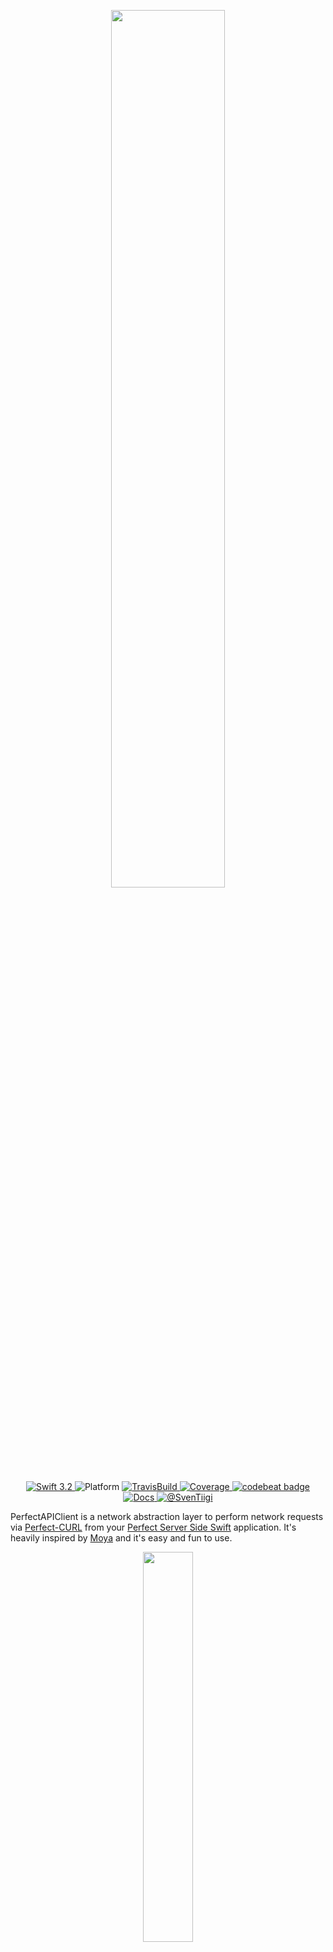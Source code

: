<p align="center"><img src="https://raw.githubusercontent.com/SvenTiigi/PerfectAPIClient/gh-pages/img/logo.png" width="60%"></p>

<p align="center">
	<a href="https://developer.apple.com/swift/" target="_blank">
		<img src="https://img.shields.io/badge/Swift-4.0-orange.svg" alt="Swift 3.2">
	</a>
	<img src="https://img.shields.io/badge/platform-macOS%20%7C%20Linux-yellow.svg" alt="Platform">
	<a href="https://travis-ci.org/SvenTiigi/PerfectAPIClient" target="_blank">
		<img src="https://travis-ci.org/SvenTiigi/PerfectAPIClient.svg?branch=master" alt="TravisBuild">
	</a>
	<a href="https://codecov.io/gh/SvenTiigi/PerfectAPIClient" target="_blank">
		<img src="https://img.shields.io/codecov/c/github/SvenTiigi/PerfectAPIClient.svg" alt="Coverage">
	</a>
	<a href="https://codebeat.co/projects/github-com-sventiigi-perfectapiclient-master">
		<img alt="codebeat badge" src="https://codebeat.co/badges/85818a0c-1056-4f28-8348-f61ead493c81" />
	</a>
	<a href="https://sventiigi.github.io/PerfectAPIClient" target="_blank">
		<img src="https://github.com/SvenTiigi/PerfectAPIClient/blob/gh-pages/badge.svg" alt="Docs">
	</a>
	<a href="https://twitter.com/SvenTiigi" target="_blank">
		<img src="https://img.shields.io/badge/Twitter-@SvenTiigi-blue.svg" alt="@SvenTiigi">
	</a>
</p>

PerfectAPIClient is a network abstraction layer to perform network requests via [Perfect-CURL](https://github.com/PerfectlySoft/Perfect-CURL) from your [Perfect Server Side Swift](https://github.com/PerfectlySoft/Perfect) application. It's heavily inspired by [Moya](https://github.com/Moya/Moya) and it's easy and fun to use.

<p align="center"><img src="https://raw.githubusercontent.com/SvenTiigi/PerfectAPIClient/gh-pages/img/diagram.png" width="40%"></p>

# Installation
To integrate using Apple's [Swift Package Manager](https://swift.org/package-manager/), add the following as a dependency to your `Package.swift`:

```swift
.package(url: "https://github.com/SvenTiigi/PerfectAPIClient.git", from: "1.0.0")
```
Here's an example `PackageDescription`:

```swift
// swift-tools-version:4.0

import PackageDescription

let package = Package(
    name: "MyPackage",
    products: [
        .library(
            name: "MyPackage",
            targets: ["MyPackage"]
        )
    ],
    dependencies: [
        .package(url: "https://github.com/SvenTiigi/PerfectAPIClient.git", from: "1.0.0")
    ],
    targets: [
        .target(
            name: "MyPackage",
            dependencies: ["PerfectAPIClient"]
        ),
        .testTarget(
            name: "MyPackageTests",
            dependencies: ["MyPackage", "PerfectAPIClient"]
        )
    ]
)
```

# Setup
In order to define the network abstraction layer with PerfectAPIClient, an enumeration will be declared to access the API endpoints. In this example we declare a [GithubAPIClient](https://github.com/SvenTiigi/PerfectAPIClient/blob/master/Tests/PerfectAPIClientTests/GithubAPI/GithubAPIClient.swift) to retrieve some Github [zen](https://api.github.com/zen) and [user information](https://api.github.com/users/sventiigi).

```swift
import PerfectAPIClient
import PerfectHTTP
import PerfectCURL
import ObjectMapper

/// Github API Client in order to access Github API Endpoints
enum GithubAPIClient {
    /// Retrieve zen
    case zen
    /// Retrieve user info for given username
    case user(name: String)
    /// Retrieve repositories for user name
    case repositories(userName: String)
}
```
Next up we implement the `APIClient` protocol to define the request information like base url, endpoint path, HTTP header, etc...

```swift
// MARK: APIClient

extension GithubAPIClient: APIClient {
    
    /// The base url
    var baseURL: String {
        return "https://api.github.com/"
    }
    
    /// The path for a specific endpoint
    var path: String {
        switch self {
        case .zen:
            return "zen"
        case .user(name: let name):
            return "users/\(name)"
        case .repositories(userName: let name):
            return "users/\(name)/repos"
        }
    }
    
    /// The http method
    var method: HTTPMethod {
        switch self {
        case .zen:
            return .get
        case .user:
            return .get
        case .repositories:
            return .get
        }
    }
    
    /// The HTTP headers
    var headers: [HTTPRequestHeader.Name: String]? {
        return [.userAgent: "PerfectAPIClient"]
    }
    
    /// The request payload for a POST or PUT request
    var requestPayload: BaseMappable? {
        return nil
    }
    
    /// Advanced CURLRequest options like SSL or Proxy settings
    var options: [CURLRequest.Option]? {
        return nil
    }
    
    /// The mock response result for unit tests
    var mockResponseResult: APIClientResult<APIClientResponse>? {
        switch self {
        case .zen:
            let request = APIClientRequest(apiClient: self)
            let response = APIClientResponse(url: self.getRequestURL(), status: .ok, payload: "Some zen for you my friend", request: request)
            return .success(response)
        default:
            return nil
        }
    }
    
}
```
There is also an [JSONPlaceholderAPIClient](https://github.com/SvenTiigi/PerfectAPIClient/blob/master/Tests/PerfectAPIClientTests/JSONPlaceholderAPI/JSONPlaceholderAPI.swift) example available.

# Usage
PerfectAPIClient enables an easy way to access an API like this:

```swift
GithubAPIClient.zen.request { (result: APIClientResult<APIClientResponse>) in
    result.analysis(success: { (response: APIClientResponse) in
        // Do awesome stuff with the response
        print(response.url) // The request url
        print(response.status) // The response HTTP status
        print(response.payload) // The response payload
        print(response.getHTTPHeader(field: "Content-Type")) // HTTP header field
        print(response.getPayloadJSON) // The payload as JSON/Dictionary
        print(response.getMappablePayload(type: SomethingMappable.self)) // Map payload into an object
        print(response.getMappablePayloadArray(SomethingMappable.self)) // JSON Array
    }, failure: { (error: APIClientError) in
        // Oh boy you are in trouble 😨
    }
}
```

Or even retrieve an `JSON` response as an automatically `Mappable` object.

```swift
GithubAPIClient.user(name: "sventiigi").request(mappable: User.self) { (result: APIClientResult<User>) in
    result.analysis(success: { (user: User) in
        // Do awesome stuff with the user
        print(user.name) // Sven Tiigi
    }, failure: { (error: APIClientError) in
        // Oh boy you are in trouble again 😱
    }
}
```

If your response contains an `JSON Array`:

```swift
GithubAPIClient.repositories(username: "sventiigi").request(mappable: Repository.self) { (result: APIClientResult<[Repository]>) in
    result.analysis(success: { (repositories: [Repository]) in
        // Do awesome stuff with the repositories
        print(repositories.count)
    }, failure: { (error: APIClientError) in
        // 🙈
    }
}
```

The user object in this example implements the `Mappable` protocol based on the [ObjectMapper](https://github.com/Hearst-DD/ObjectMapper) library to perform the mapping between the struct/class and `JSON`.

```swift
import ObjectMapper

struct User {
    /// The users full name
    var name: String?
    /// The user type
    var type: String?
}

// MARK: Mappable

extension User: Mappable {
    /// ObjectMapper initializer
    init?(map: Map) {}
    
    /// Mapping
    mutating func mapping(map: Map) {
        self.name   <- map["name"]
        self.type   <- map["type"]
    }
}
```

# Error Handling
When you perform the `analysis` function on the `APIClientResult` or you do a simple `switch` or `if case` on the `APIClientResult` you will retrieve an `APIClientError` via the `failure` case if an error occured. The following example shows what types of error cases are available on the `APIClientError`.

```swift
GithubAPIClient.zen.request { (result: APIClientResult<APIClientResponse>) in
    result.analysis(success: { (response: APIClientResponse) in
        // Do awesome stuff with the response
    }, failure: { (error: APIClientError) in
        // Oh boy you are in trouble 😨
	// Analysis the APIClientError
        error.analysis(mappingFailed: { (reason: String, response: APIClientResponse) in
	    // Mapping failed
        }, badResponseStatus: { (response: APIClientResponse) in
            // Bad response status
        }, connectionFailed: { (error: Error, request: APIClientRequest) in
            // Connection failure
        })
    }
}
```

* `MappingFailed`: Indicates that the Mapping between your `mappable` type and the response `JSON` doesn't match.
* `BadResponseStatus`: Indicates that the `APIClient` has received a bad response status `>= 300` or `< 200`
* `ConnectionFailed`: Indicates that an error occurred during the CURL request to the given url.

The `analysis` function on the `APIClientError` is just a convenience way to check which error type has been retrieved. Of course you can perform a `switch` or an `if case` on the `APIClientError` enumeration.

# Advanced Usage

### Modify Request URL
By overriding the `modify(requestURL ...)` function you can update the constructed request URL from baseURL and path. It's handy when you want to add a `Token` query parameter to your request url everytime instead of adding it to every path.

```swift
public func modify(requestURL: inout String) {
    requestURL += "?token=42"
}
```

### Modify JSON before Mapping
By overriding the `modify(responseJSON ...)` function you can update the response JSON before it's being mapped from JSON to your mappable type. It's handy when the response JSON is wrapped inside a `result` property.

```swift
public func modify(responseJSON: inout [String: Any], mappable: BaseMappable.Type) {
    // Try to retrieve JSON from result property
    responseJSON = responseJSON["result"] as? [String: Any] ?? responseJSON
}
```

### Modify JSON Array before Mapping
By overriding the `modify(responseJSONArray ...)` function you can update the response JSON Array before it's being mapped to an mappable array.

```swift
public func modify(responseJSONArray: inout [[String: Any]], mappable: BaseMappable.Type) {
    // Manipulate the responseJSONArray if you need so
}
```

### Should fail on bad response status
By overriding the `shouldFailOnBadResponseStatus()` function you can decide if the `APIClient` should evaluate the result as a failure if the response status code is`>= 300` or `< 200`. The default implementation returns `true` which results that an response with an bad response status code will lead to an `APIClientResult` of type `failure`.

```swift
public func shouldFailOnBadResponseStatus() -> Bool {
    // Default implementation
    return true
}
```

# Logging
By overrding the following two functions you can add logging to your request before the request started and when a response is retrieved or something else you might want to do.

### Will Perform Request
By overriding the `willPerformRequest` function you can perform logging operation or something else your might want to do, before the request of an `APIClient` will be executed.

```swift
func willPerformRequest(request: APIClientRequest) {
    print("Will perform request \(request)")
}
```

### Did Retrieve Response
By overriding the `didRetrieveResponse` function you can perform logging operation or something else your might want to do, after the response of an request for an `APIClient` is being retrieved.

```swift
func didRetrieveResponse(request: APIClientRequest, result: APIClientResult<APIClientResponse>) {
    print("Did retrieve response for request: \(request) and result: \(result)")
}
```

# Mocking

In order to define that your `APIClient` is under `Unit` or `Integration` Tests condition, you need to update the `APIClientEnvironmentMode`. The recommended way is to override `setUp` and `tearDown` and update the `APIClientEnvironmentMode` as seen in the following example.

```swift
import XCTest
import PerfectAPIClient

class MyAPIClientTestClass: XCTestCase {

    override func setUp() {
        super.setUp()
        // Enable Test Environment Mode
        // MockResponseResult is used if available
        APIClientEnvironment.shared.mode = .test
    }
    
    override func tearDown() {
        super.tearDown()
        // Reset to Standard Environment Mode
        APIClientEnvironment.shared.mode = .standard
    }

    func testMyAPIClient() {
    	// Your test logic
    }

}
```

### MockResponseResult

In order to add mocking to your APIClient for unit testing your application you can return an `APIClientResult` via the `mockResponseResult` protocol variable. The `mockResponseResult` is only used when you return an `APIClientResult` and the current runtime is under unit test conditions.

```swift
var mockResponseResult: APIClientResult<APIClientResponse>? {
    switch self {
    case .zen:
        // This result will be used when unit tests are running
        let request = APIClientRequest(apiClient: self)
        let response = APIClientResponse(url: self.getRequestURL(), status: .ok, payload: "Keep it logically awesome.", request: request)
        return .success(response)
    case .user:
        // A real network request will be performed when unit tests are running
        return nil
    }
}
```
For more details checkout the [PerfectAPIClientTests.swift](https://github.com/SvenTiigi/PerfectAPIClient/blob/master/Tests/PerfectAPIClientTests/PerfectAPIClientTests.swift) file.

# Slashes
When your ask yourself where to put the slash `/` when returning a String for `baseURL` and `path` 🤔

This is the recommended way ☝️:

```swift
/// The base url
var baseURL: String {
    return "https://api.awesome.com/"
}
    
/// The path for a specific endpoint
var path: String {
    return "users"
}
```
Put a slash at the end of your `baseURL` and skip the slash at the beginning of your `path`. But don't worry `APIClient` has a default implementation for the `getRequestURL()` function which add a slash to the `baseURL` if you forgot it and remove the first character of your `path` if it's a slash. If you want to change the behavior just override the function 👌

# RawRepresentable
As most of your enumeration cases will be mixed with [Associated Values](https://developer.apple.com/library/content/documentation/Swift/Conceptual/Swift_Programming_Language/Enumerations.html#//apple_ref/doc/uid/TP40014097-CH12-ID148) and some without, it's hard to retrieve the enumerations name as a String because you can't declare an Enumeration with associated values like this: 

``` swift
// ❌ Error: enum with raw type cannot have cases with arguments
enum GithubAPIClient: String {
    case zen
    case user(name: String)
}
```

So here is an example to retrieve the enumeration name via the `rawValue` property from the `RawRepresentable` protocol:

```swift
enum GithubAPIClient {
    // Without associated value
    case zen
    // With associated value
    case user(name: String)
}

extension GithubAPIClient: RawRepresentable {
    
    /// Associated type RawValue as String
    typealias RawValue = String
    
    /// RawRepresentable initializer. Which always returns nil
    ///
    /// - Parameters:
    ///   - rawValue: The rawValue
    init?(rawValue: String) {
        // Returning nil to avoid constructing enum with String
        return nil
    }
    
    /// The enumeration name as String
    var rawValue: RawValue {
        // Retrieve label via Mirror for Enum with associcated value
        guard let label = Mirror(reflecting: self).children.first?.label else {
            // Return String describing self enumeration with no asscoiated value
            return String(describing: self)
        }
        // Return label
        return label
    }
    
}
```
Full example [GithubAPIClient.swift](https://github.com/SvenTiigi/PerfectAPIClient/blob/master/Tests/PerfectAPIClientTests/GithubAPI/GithubAPIClient.swift)

### Usage

```swift
print(GithubAPIClient.zen.rawValue) // zen
print(GithubAPIClient.user(name: "sventiigi").rawValue) // user
```

Awesome 😎

# Linux Build Notes
Ensure that you have installed `libcurl`.

```
sudo apt-get install libcurl4-openssl-dev
```
If you run into problems with `JSON-Mapping` on `Int` and `Double` values using the [ObjectMapper](https://github.com/Hearst-DD/ObjectMapper) library under Linux, please see this [issue](https://github.com/Hearst-DD/ObjectMapper/issues/884).

# Dependencies
PerfectAPIClient is using the following dependencies:

* [Perfect-HTTP](https://github.com/PerfectlySoft/Perfect-HTTP)
* [Perfect-CURL](https://github.com/PerfectlySoft/Perfect-CURL)
* [ObjectMapper](https://github.com/Hearst-DD/ObjectMapper)

# Contributing
Contributions are very welcome 🙌 🤓

# To-Do

- [ ] Improve Unit-Tests
- [ ] Improve Linux compatibility
- [ ] Add automated Jazzy documentation generation via Travis CI

# License

```
MIT License

Copyright (c) 2017 Sven Tiigi

Permission is hereby granted, free of charge, to any person obtaining a copy
of this software and associated documentation files (the "Software"), to deal
in the Software without restriction, including without limitation the rights
to use, copy, modify, merge, publish, distribute, sublicense, and/or sell
copies of the Software, and to permit persons to whom the Software is
furnished to do so, subject to the following conditions:

The above copyright notice and this permission notice shall be included in all
copies or substantial portions of the Software.

THE SOFTWARE IS PROVIDED "AS IS", WITHOUT WARRANTY OF ANY KIND, EXPRESS OR
IMPLIED, INCLUDING BUT NOT LIMITED TO THE WARRANTIES OF MERCHANTABILITY,
FITNESS FOR A PARTICULAR PURPOSE AND NONINFRINGEMENT. IN NO EVENT SHALL THE
AUTHORS OR COPYRIGHT HOLDERS BE LIABLE FOR ANY CLAIM, DAMAGES OR OTHER
LIABILITY, WHETHER IN AN ACTION OF CONTRACT, TORT OR OTHERWISE, ARISING FROM,
OUT OF OR IN CONNECTION WITH THE SOFTWARE OR THE USE OR OTHER DEALINGS IN THE
SOFTWARE.
```
